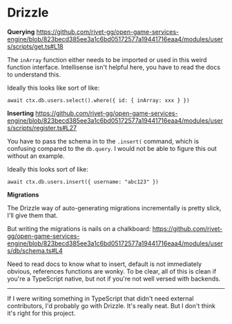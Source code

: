 # Drizzle

**Querying**
https://github.com/rivet-gg/open-game-services-engine/blob/823becd385ee3a1c6bd05172577a19441716eaa4/modules/users/scripts/get.ts#L18

The `inArray` function either needs to be imported or used in this weird
function interface. Intellisense isn't helpful here, you have to read the docs
to understand this.

Ideally this looks like sort of like:

```
await ctx.db.users.select().where({ id: { inArray: xxx } })
```

**Inserting**
https://github.com/rivet-gg/open-game-services-engine/blob/823becd385ee3a1c6bd05172577a19441716eaa4/modules/users/scripts/register.ts#L27

You have to pass the schema in to the `.insert(` command, which is confusing
compared to the `db.query`. I would not be able to figure this out without an
example.

Ideally this looks sort of like:

```
await ctx.db.users.insert({ username: "abc123" })
```

**Migrations**

The Drizzle way of auto-generating migrations incrementally is pretty slick,
I'll give them that.

But writing the migrations is nails on a chalkboard:
https://github.com/rivet-gg/open-game-services-engine/blob/823becd385ee3a1c6bd05172577a19441716eaa4/modules/users/db/schema.ts#L4

Need to read docs to know what to insert, default is not immediately obvious,
references functions are wonky. To be clear, all of this is clean if you're a
TypeScript native, but not if you're not well versed with backends.

---

If I were writing something in TypeScript that didn't need external
contributors, I'd probably go with Drizzle. It's really neat. But I don't think
it's right for this project.
